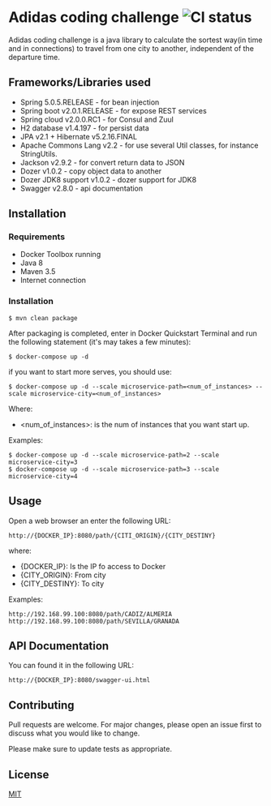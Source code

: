 # Adidas coding challenge ![CI status](https://img.shields.io/badge/build-passing-brightgreen.svg)

Adidas coding challenge is a java library to calculate the sortest way(in time and in connections) to travel from one city to another, independent of the departure time. 

## Frameworks/Libraries used
* Spring 5.0.5.RELEASE - for bean injection
* Spring boot v2.0.1.RELEASE - for expose REST services
* Spring cloud v2.0.0.RC1 - for Consul and Zuul
* H2 database v1.4.197 - for persist data
* JPA v2.1 + Hibernate v5.2.16.FINAL
* Apache Commons Lang v2.2 - for use several Util classes, for instance StringUtils.
* Jackson v2.9.2 - for convert return data to JSON
* Dozer v1.0.2 - copy object data to another
* Dozer JDK8 support v1.0.2 - dozer support for JDK8
* Swagger v2.8.0 - api documentation

## Installation

### Requirements
* Docker Toolbox running
* Java 8
* Maven 3.5
* Internet connection

### Installation

```$ mvn clean package```

After packaging is completed, enter in Docker Quickstart Terminal and run the following statement (it's may takes a few minutes):

```$ docker-compose up -d```

if you want to start more serves, you should use:

```$ docker-compose up -d --scale microservice-path=<num_of_instances> --scale microservice-city=<num_of_instances>```

Where:

* <num_of_instances>: is the num of instances that you want start up.

Examples:

```
$ docker-compose up -d --scale microservice-path=2 --scale microservice-city=3
$ docker-compose up -d --scale microservice-path=3 --scale microservice-city=4
```

## Usage

Open a web browser an enter the following URL:

```
http://{DOCKER_IP}:8080/path/{CITI_ORIGIN}/{CITY_DESTINY}
```

where:
* {DOCKER_IP}: Is the IP fo access to Docker
* {CITY_ORIGIN}: From city
* {CITY_DESTINY}: To city

Examples:

```
http://192.168.99.100:8080/path/CADIZ/ALMERIA
http://192.168.99.100:8080/path/SEVILLA/GRANADA
```

## API Documentation

You can found it in the following URL:

```
http://{DOCKER_IP}:8080/swagger-ui.html
```

## Contributing
Pull requests are welcome. For major changes, please open an issue first to discuss what you would like to change.

Please make sure to update tests as appropriate.

## License
[MIT](https://choosealicense.com/licenses/mit/)